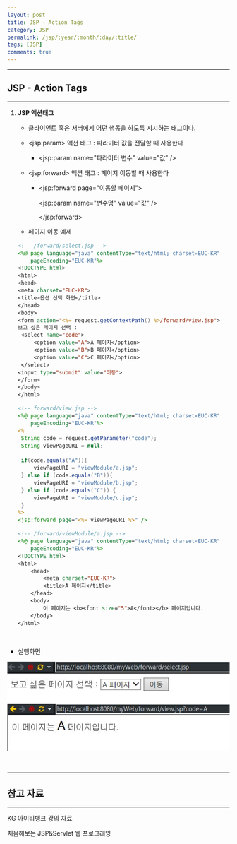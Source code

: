 ```yaml
---
layout: post
title: JSP - Action Tags
category: JSP
permalink: /jsp/:year/:month/:day/:title/
tags: [JSP]
comments: true
---
```


---

## JSP - Action Tags

---

1. **JSP 액션태그**

   - 클라이언트 혹은 서버에게 어떤 행동을 하도록 지시하는 태그이다.

   - \<jsp:param\> 액션 태그 : 파라미터 값을 전달할 때 사용한다

     - \<jsp:param name="파라미터 변수" value="값" /\>

   - \<jsp:forward\> 액션 태그 : 페이지 이동할 때 사용한다

     - \<jsp:forward page="이동할 페이지">

        \<jsp:param name="변수명" value="값" />

       \</jsp:forward>

   - 페이지 이동 예제

   ```jsp
   <!-- /forward/select.jsp -->
   <%@ page language="java" contentType="text/html; charset=EUC-KR"
       pageEncoding="EUC-KR"%>
   <!DOCTYPE html>
   <html>
   <head>
   <meta charset="EUC-KR">
   <title>옵션 선택 화면</title>
   </head>
   <body>
   <form action="<%= request.getContextPath() %>/forward/view.jsp">
   보고 싶은 페이지 선택 :
   	<select name="code">
   		<option value="A">A 페이지</option>
   		<option value="B">B 페이지</option>
   		<option value="C">C 페이지</option>
   	</select>
   <input type="submit" value="이동">
   </form>
   </body>
   </html>
   ```

   ```jsp
   <!-- forward/view.jsp -->
   <%@ page language="java" contentType="text/html; charset=EUC-KR"
       pageEncoding="EUC-KR"%>
   <%
   	String code = request.getParameter("code");
   	String viewPageURI = null;

   	if(code.equals("A")){
   		viewPageURI = "viewModule/a.jsp";
   	} else if (code.equals("B")){
   		viewPageURI = "viewModule/b.jsp";
   	} else if (code.equals("C")) {
   		viewPageURI = "viewModule/c.jsp";
   	}
   %>
   <jsp:forward page="<%= viewPageURI %>" />
   ```
   
   ```jsp
   <!-- /forward/viewModule/a.jsp -->
   <%@ page language="java" contentType="text/html; charset=EUC-KR"
       pageEncoding="EUC-KR"%>
   <!DOCTYPE html>
   <html>
       <head>
           <meta charset="EUC-KR">
           <title>A 페이지</title>
       </head>
       <body>
           이 페이지는 <b><font size="5">A</font></b> 페이지입니다.
       </body>
   </html>
   ```
   
   <br>

- 실행화면

![실행1](/assets/post/jsp/2021-02-19-04.JPG)
![실행2](/assets/post/jsp/2021-02-19-05.JPG)

<br>

---

## 참고 자료

---

KG 아이티뱅크 강의 자료

처음해보는 JSP&Servlet 웹 프로그래밍
